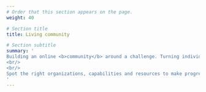 ```yaml
---
# Order that this section appears on the page.
weight: 40

# Section title
title: Living community

# Section subtitle 
summary: '
Building an online <b>community</b> around a challenge. Turning individuals and organizations into co-workers. 
<br/>
<br/>
Spot the right organizations, capabilities and resources to make progress on solutions in our fast-moving world.
'
---
```

